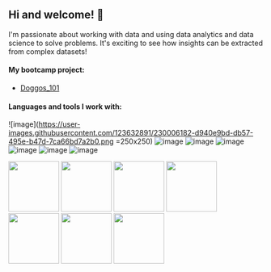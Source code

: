 ## Hi and welcome! 👋 
I'm passionate about working with data and using data analytics and data science to solve problems. It's exciting to see how insights can be extracted from complex datasets!

#### My bootcamp project: 
* [Doggos_101](https://doggos-101.streamlit.app/)

#### Languages and tools I work with: 
![image](https://user-images.githubusercontent.com/123632891/230006182-d940e9bd-db57-495e-b47d-7ca66bd7a2b0.png =250x250) 
![image](https://user-images.githubusercontent.com/123632891/230007382-061010bc-1695-490e-8797-9d932ed41573.png) 
![image](https://user-images.githubusercontent.com/123632891/230007434-22cb622d-6df3-4e85-9c94-061ef43189d5.png) 
![image](https://user-images.githubusercontent.com/123632891/230007473-7da1c814-1a83-47ff-8298-19f17bbf0b10.png) 
![image](https://user-images.githubusercontent.com/123632891/230007520-0810638d-635b-4de3-8c4f-01b1b6ef1f18.png) 
![image](https://user-images.githubusercontent.com/123632891/230007612-4c5adb17-e98b-4731-9986-eb2d713f2562.png) 
![image](https://user-images.githubusercontent.com/123632891/230007683-93767289-3fdb-4a24-94ec-ec377bcaf115.png)


<img src="https://user-images.githubusercontent.com/123632891/230006182-d940e9bd-db57-495e-b47d-7ca66bd7a2b0.png" width="100" height="100">
<img src="https://user-images.githubusercontent.com/123632891/230007382-061010bc-1695-490e-8797-9d932ed41573.png" width="100" height="100">
<img src="https://user-images.githubusercontent.com/123632891/230007434-22cb622d-6df3-4e85-9c94-061ef43189d5.png" width="100" height="100">
<img src="https://user-images.githubusercontent.com/123632891/230007473-7da1c814-1a83-47ff-8298-19f17bbf0b10.png" width="100" height="100">
<img src="https://user-images.githubusercontent.com/123632891/230007520-0810638d-635b-4de3-8c4f-01b1b6ef1f18.png" width="100" height="100">
<img src="https://user-images.githubusercontent.com/123632891/230007612-4c5adb17-e98b-4731-9986-eb2d713f2562.png" width="100" height="100">
<img src="https://user-images.githubusercontent.com/123632891/230007683-93767289-3fdb-4a24-94ec-ec377bcaf115.png" width="100" height="100">





